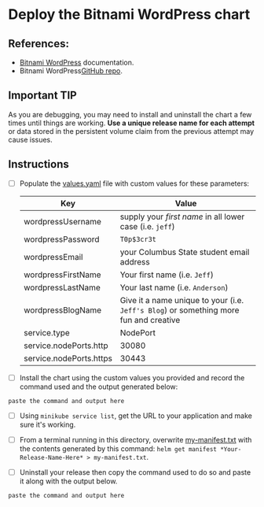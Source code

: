 # Deploy the Bitnami WordPress chart

## References:

* [Bitnami WordPress](https://bitnami.com/stack/wordpress/helm) documentation.
* Bitnami WordPress[GitHub repo](https://github.com/bitnami/charts/tree/master/bitnami/wordpress/).

## Important TIP

As you are debugging, you may need to install and uninstall the chart a few times until things are working. __Use a unique release name for each attempt__ or data stored in the  persistent volume claim from the previous attempt may cause issues. 

## Instructions

- [ ] Populate the [values.yaml](values.yaml) file with custom values for these parameters:

    | Key | Value |
    |-----|-------|
    | wordpressUsername | supply your *first name* in all lower case (i.e. `jeff`) |
    | wordpressPassword | `T0p$3cr3t`
    | wordpressEmail | your Columbus State student email address |
    | wordpressFirstName | Your first name (i.e. `Jeff`) |
    | wordpressLastName | Your last name (i.e. `Anderson`) |
    | wordpressBlogName | Give it a name unique to your (i.e. `Jeff's Blog`) or something more fun and creative |
    | service.type | NodePort |
    | service.nodePorts.http | 30080 |
    | service.nodePorts.https | 30443 |

- [ ] Install the chart using the custom values you provided and record the command used and the output generated below:
```
paste the command and output here
```

- [ ] Using `minikube service list`, get the URL to your application and make sure it's working.

- [ ] From a terminal running in this directory, overwrite [my-manifest.txt](my-manifest.txt) with the contents generated by this command: `helm get manifest *Your-Release-Name-Here* > my-manifest.txt`.

- [ ] Uninstall your release then copy the command used to do so and paste it along with the output below.
```
paste the command and output here
```
